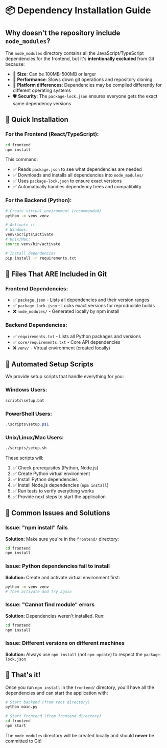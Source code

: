 # 📦 Dependency Installation Guide

## Why doesn't the repository include `node_modules`?

The `node_modules` directory contains all the JavaScript/TypeScript dependencies for the frontend, but it's **intentionally excluded** from Git because:

- 📁 **Size**: Can be 100MB-500MB or larger
- 🚀 **Performance**: Slows down git operations and repository cloning
- 🔄 **Platform differences**: Dependencies may be compiled differently for different operating systems
- 🛡️ **Security**: The `package-lock.json` ensures everyone gets the exact same dependency versions

## 🚀 Quick Installation

### For the Frontend (React/TypeScript):
```bash
cd frontend
npm install
```

This command:
- ✅ Reads `package.json` to see what dependencies are needed
- ✅ Downloads and installs all dependencies into `node_modules/`
- ✅ Uses `package-lock.json` to ensure exact versions
- ✅ Automatically handles dependency trees and compatibility

### For the Backend (Python):
```bash
# Create virtual environment (recommended)
python -m venv venv

# Activate it
# Windows:
venv\Scripts\activate
# Unix/Mac:
source venv/bin/activate

# Install dependencies
pip install -r requirements.txt
```

## 🎯 Files That ARE Included in Git

### Frontend Dependencies:
- ✅ `package.json` - Lists all dependencies and their version ranges
- ✅ `package-lock.json` - Locks exact versions for reproducible builds
- ❌ `node_modules/` - Generated locally by npm install

### Backend Dependencies:
- ✅ `requirements.txt` - Lists all Python packages and versions
- ✅ `core/requirements.txt` - Core API dependencies
- ❌ `venv/` - Virtual environment (created locally)

## 🔧 Automated Setup Scripts

We provide setup scripts that handle everything for you:

### Windows Users:
```cmd
scripts\setup.bat
```

### PowerShell Users:
```powershell
.\scripts\setup.ps1
```

### Unix/Linux/Mac Users:
```bash
./scripts/setup.sh
```

These scripts will:
1. ✅ Check prerequisites (Python, Node.js)
2. ✅ Create Python virtual environment
3. ✅ Install Python dependencies
4. ✅ Install Node.js dependencies (`npm install`)
5. ✅ Run tests to verify everything works
6. ✅ Provide next steps to start the application

## 🚨 Common Issues and Solutions

### Issue: "npm install" fails
**Solution:** Make sure you're in the `frontend/` directory:
```bash
cd frontend
npm install
```

### Issue: Python dependencies fail to install
**Solution:** Create and activate virtual environment first:
```bash
python -m venv venv
# Then activate and try again
```

### Issue: "Cannot find module" errors
**Solution:** Dependencies weren't installed. Run:
```bash
cd frontend
npm install
```

### Issue: Different versions on different machines
**Solution:** Always use `npm install` (not `npm update`) to respect the `package-lock.json`

## 🎉 That's it!

Once you run `npm install` in the `frontend/` directory, you'll have all the dependencies and can start the application with:

```bash
# Start backend (from root directory)
python main.py

# Start frontend (from frontend directory)
cd frontend
npm start
```

The `node_modules` directory will be created locally and should **never** be committed to Git!
